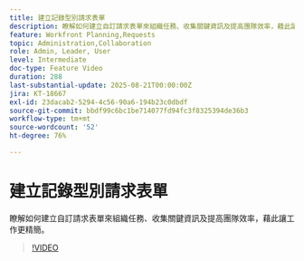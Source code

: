 ```yaml
---
title: 建立記錄型別請求表單
description: 瞭解如何建立自訂請求表單來組織任務、收集關鍵資訊及提高團隊效率，藉此讓工作更精簡。
feature: Workfront Planning,Requests
topic: Administration,Collaboration
role: Admin, Leader, User
level: Intermediate
doc-type: Feature Video
duration: 288
last-substantial-update: 2025-08-21T00:00:00Z
jira: KT-18667
exl-id: 23dacab2-5294-4c56-90a6-194b23c0dbdf
source-git-commit: bbdf99c6bc1be714077fd94fc3f8325394de36b3
workflow-type: tm+mt
source-wordcount: '52'
ht-degree: 76%

---
```


# 建立記錄型別請求表單

瞭解如何建立自訂請求表單來組織任務、收集關鍵資訊及提高團隊效率，藉此讓工作更精簡。

>[!VIDEO](https://video.tv.adobe.com/v/3471080/?learn=on&enablevpops=1)
